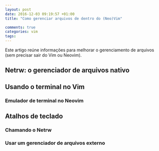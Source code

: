 ```yaml
---
layout: post
date: 2016-12-03 09:19:57 +01:00
title: "Como gerenciar arquivos de dentro do (Neo)Vim"

comments: true
categories: vim
tags: 
---
```


Este artigo reúne informações para melhorar o gerenciamento de arquivos (sem
precisar  sair do Vim ou Neovim).

## Netrw: o gerenciador de arquivos nativo

## Usando o terminal no Vim


### Emulador de terminal no Neovim

## Atalhos de teclado

### Chamando o Netrw

### Usar um gerenciador de arquivos externo
